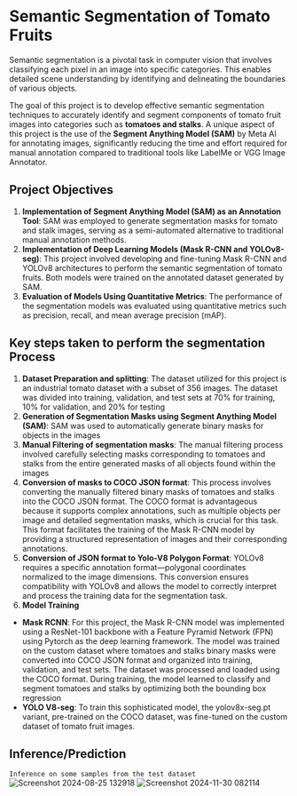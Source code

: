 # Semantic Segmentation of Tomato Fruits
Semantic segmentation is a pivotal task in computer vision that involves classifying each pixel in an image into specific categories. This enables detailed scene understanding by identifying and delineating the boundaries of various objects.

The goal of this project is to develop effective semantic segmentation techniques to accurately identify and segment components of tomato fruit images into categories such as **tomatoes and stalks**. A unique aspect of this project is the use of the **Segment Anything Model (SAM)** by Meta AI for annotating images, significantly reducing the time and effort required for manual annotation compared to traditional tools like LabelMe or VGG Image Annotator.

## Project Objectives
1. **Implementation of Segment Anything Model (SAM) as an Annotation Tool**: SAM was employed to generate segmentation masks for tomato and stalk images, serving as a semi-automated alternative to traditional manual annotation methods. 
2. **Implementation of Deep Learning Models (Mask R-CNN and YOLOv8-seg)**: This project involved developing and fine-tuning Mask R-CNN and YOLOv8 architectures to perform the semantic segmentation of tomato fruits. Both models were trained on the annotated dataset generated by SAM.
3. **Evaluation of Models Using Quantitative Metrics**: The performance of the segmentation models was evaluated using quantitative metrics such as precision, recall, and mean average precision (mAP). 

## Key steps taken to perform the segmentation Process
1.	**Dataset Preparation and splitting**: The dataset utilized for this project is an industrial tomato dataset with a subset of 356 images. The dataset was divided into training, validation, and test sets at 70% for training, 10% for validation, and 20% for testing
2.	**Generation of Segmentation Masks using Segment Anything Model (SAM)**: SAM was used to automatically generate binary masks for objects in the images
3.	**Manual Filtering of segmentation masks**: The manual filtering process involved carefully selecting masks corresponding to tomatoes and stalks from the entire generated masks of all objects found within the images 
4.	**Conversion of masks to COCO JSON format**: This process involves converting the manually filtered binary masks of tomatoes and stalks into the COCO JSON format. The COCO format is advantageous because it supports complex annotations, such as multiple objects per image and detailed segmentation masks, which is crucial for this task. This format facilitates the training of the Mask R-CNN model by providing a structured representation of images and their corresponding annotations.
5.	**Conversion of JSON format to Yolo-V8 Polygon Format**: YOLOv8 requires a specific annotation format—polygonal coordinates normalized to the image dimensions. This conversion ensures compatibility with YOLOv8 and allows the model to correctly interpret and process the training data for the segmentation task.
6.	**Model Training**
   - 	**Mask RCNN**: For this project, the Mask R-CNN model was implemented using a ResNet-101 backbone with a Feature Pyramid Network (FPN) using Pytorch as the deep learning framework. The model was trained on the custom dataset where tomatoes and stalks binary masks were converted into COCO JSON format and organized into training, validation, and test sets. The dataset was processed and loaded using the COCO format. During training, the model learned to classify and segment tomatoes and stalks by optimizing both the bounding box regression
   - 	**YOLO V8-seg**: To train this sophisticated model, the yolov8x-seg.pt variant, pre-trained on the COCO dataset, was fine-tuned on the custom dataset of tomato fruit images.

## Inference/Prediction
`Inference on some samples from the test dataset`
![Screenshot 2024-08-25 132918](https://github.com/user-attachments/assets/6ace552c-4fa3-4445-b351-6e862c601669)
![Screenshot 2024-11-30 082114](https://github.com/user-attachments/assets/088b8dbd-a393-4545-8ee9-a79cf4c8bb32)


